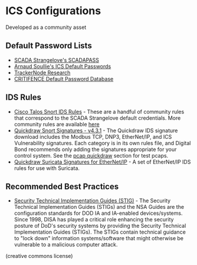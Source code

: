 # ICS Configurations

Developed as a community asset

## Default Password Lists

- [SCADA Strangelove's SCADAPASS](passwords/scadapass.csv)
- [Arnaud Soullie's ICS Default Passwords](passwords/ics-default-passwords.csv)
- [TrackerNode Research](https://github.com/Trackernodes/trackernodesresearch)
- [CRITIFENCE Default Password Database](http://www.critifence.com/default-password-database/)

## IDS Rules

- [Cisco Talos Snort IDS Rules](rules/talos-snort.rules) - These are a handful of community rules that correspond to the SCADA Strangelove default credentials. More community rules are available [here](https://www.snort.org/downloads/community/community-rules.tar.gz)
- [Quickdraw Snort Signatures - v4.3.1](rules/quickdraw_4_3_1.zip) - The Quickdraw IDS signature download includes the Modbus TCP, DNP3, EtherNet/IP, and ICS Vulnerability signatures. Each category is in its own rules file, and Digital Bond recommends only adding the signatures appropriate for your control system. See the [pcap quickdraw](../pcaps/quickdraw/) section for test pcaps.
- [Quickdraw Suricata Signatures for EtherNet/IP](https://github.com/digitalbond/Quickdraw-Suricata) - A set of EtherNet/IP IDS rules for use with Suricata.

## Recommended Best Practices

- [Security Technical Implementation Guides (STIG)](http://iase.disa.mil/stigs/Pages/index.aspx) - The Security Technical Implementation Guides (STIGs) and the NSA Guides are the configuration standards for DOD IA and IA-enabled devices/systems. Since 1998, DISA has played a critical role enhancing the security posture of DoD's security systems by providing the Security Technical Implementation Guides (STIGs). The STIGs contain technical guidance to "lock down" information systems/software that might otherwise be vulnerable to a malicious computer attack.

(creative commons license)
